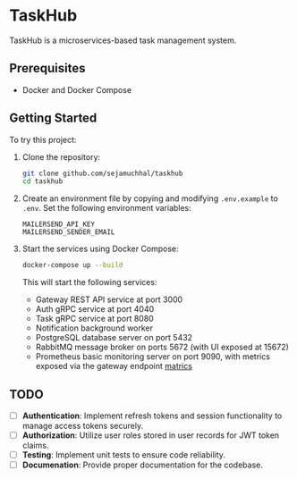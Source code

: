 # TaskHub

TaskHub is a microservices-based task management system.

## Prerequisites

- Docker and Docker Compose

## Getting Started

To try this project:

1. Clone the repository:

   ```bash
   git clone github.com/sejamuchhal/taskhub
   cd taskhub
   ```

2. Create an environment file by copying and modifying `.env.example` to `.env`. Set the following environment variables:

   ```plaintext
   MAILERSEND_API_KEY
   MAILERSEND_SENDER_EMAIL
   ```

3. Start the services using Docker Compose:

   ```bash
   docker-compose up --build
   ```

   This will start the following services:

   - Gateway REST API service at port 3000
   - Auth gRPC service at port 4040
   - Task gRPC service at port 8080
   - Notification background worker
   - PostgreSQL database server on port 5432
   - RabbitMQ message broker on ports 5672 (with UI exposed at 15672)
   - Prometheus basic monitoring server on port 9090, with metrics exposed via the gateway endpoint [matrics](http://localhost:3000/matrics)

## TODO

- [ ] **Authentication**: Implement refresh tokens and session functionality to manage access tokens securely.
- [ ] **Authorization**: Utilize user roles stored in user records for JWT token claims.
- [ ] **Testing**: Implement unit tests to ensure code reliability.
- [ ] **Documenation**: Provide proper documentation for the codebase.
